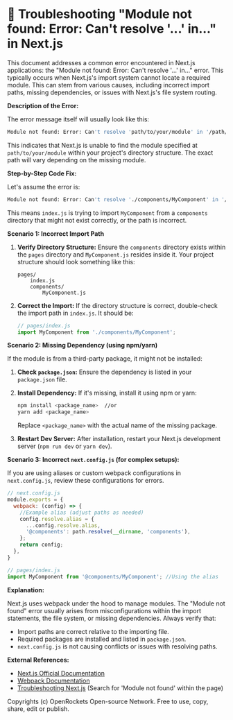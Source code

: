 # 🐞 Troubleshooting "Module not found: Error: Can't resolve '...' in..." in Next.js


This document addresses a common error encountered in Next.js applications: the "Module not found: Error: Can't resolve '...' in..." error. This typically occurs when Next.js's import system cannot locate a required module.  This can stem from various causes, including incorrect import paths, missing dependencies, or issues with Next.js's file system routing.

**Description of the Error:**

The error message itself will usually look like this:

```bash
Module not found: Error: Can't resolve 'path/to/your/module' in '/path/to/your/project'
```

This indicates that Next.js is unable to find the module specified at `path/to/your/module` within your project's directory structure.  The exact path will vary depending on the missing module.

**Step-by-Step Code Fix:**

Let's assume the error is:

```bash
Module not found: Error: Can't resolve './components/MyComponent' in '/pages/index.js'
```

This means `index.js` is trying to import `MyComponent` from a `components` directory that might not exist correctly, or the path is incorrect.

**Scenario 1: Incorrect Import Path**

1. **Verify Directory Structure:** Ensure the `components` directory exists within the `pages` directory and `MyComponent.js` resides inside it.  Your project structure should look something like this:

   ```
   pages/
       index.js
       components/
           MyComponent.js
   ```

2. **Correct the Import:** If the directory structure is correct, double-check the import path in `index.js`.  It should be:

   ```javascript
   // pages/index.js
   import MyComponent from './components/MyComponent';
   ```

**Scenario 2: Missing Dependency (using npm/yarn)**

If the module is from a third-party package, it might not be installed:

1. **Check `package.json`:** Ensure the dependency is listed in your `package.json` file.

2. **Install Dependency:** If it's missing, install it using npm or yarn:

   ```bash
   npm install <package_name>  //or
   yarn add <package_name>
   ```

   Replace `<package_name>` with the actual name of the missing package.

3. **Restart Dev Server:** After installation, restart your Next.js development server (`npm run dev` or `yarn dev`).


**Scenario 3: Incorrect `next.config.js` (for complex setups):**

If you are using aliases or custom webpack configurations in `next.config.js`, review these configurations for errors.

```javascript
// next.config.js
module.exports = {
  webpack: (config) => {
    //Example alias (adjust paths as needed)
    config.resolve.alias = {
      ...config.resolve.alias,
      '@components': path.resolve(__dirname, 'components'),
    };
    return config;
  },
}

// pages/index.js
import MyComponent from '@components/MyComponent'; //Using the alias
```



**Explanation:**

Next.js uses webpack under the hood to manage modules. The "Module not found" error usually arises from misconfigurations within the import statements, the file system, or missing dependencies.  Always verify that:

* Import paths are correct relative to the importing file.
* Required packages are installed and listed in `package.json`.
* `next.config.js` is not causing conflicts or issues with resolving paths.


**External References:**

* [Next.js Official Documentation](https://nextjs.org/docs)
* [Webpack Documentation](https://webpack.js.org/concepts/)
* [Troubleshooting Next.js](https://nextjs.org/docs/troubleshooting) (Search for 'Module not found' within the page)


Copyrights (c) OpenRockets Open-source Network. Free to use, copy, share, edit or publish.

